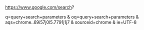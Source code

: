 https://www.google.com/search?

q=query+search+parameters
&
oq=query+search+parameters
&
aqs=chrome..69i57j0l5.7791j1j7
&
sourceid=chrome
&
ie=UTF-8
